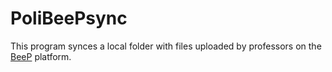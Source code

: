 PoliBeePsync
============

This program synces a local folder with files uploaded by professors on the [BeeP](https://beep.metid.polimi.it) platform.
